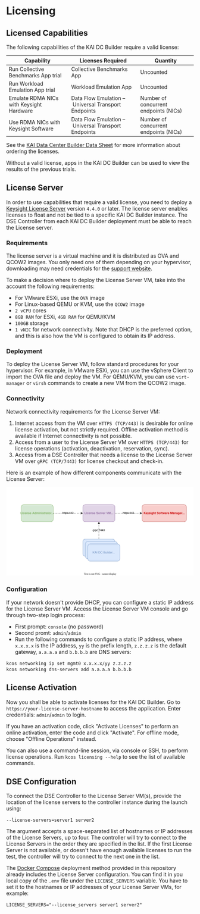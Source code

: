 # Licensing

## Licensed Capabilities

The following capabilities of the KAI DC Builder require a valid license:

  | Capability                                        | Licenses Required            | Quantity           |
  |------------------------------------------         |------------------------------|--------------------|
  | Run Collective Benchmarks App trial               |  Collective Benchmarks App   | Uncounted          |
  | Run Workload Emulation App trial                  |  Workload Emulation App      | Uncounted          |
  | Emulate RDMA NICs with Keysight Hardware          |  Data Flow Emulation – Universal Transport Endpoints | Number of concurrent endpoints (NICs) |
  | Use RDMA NICs with Keysight Software              |  Data Flow Emulation – Universal Transport Endpoints | Number of concurrent endpoints (NICs) |

See the [KAI Data Center Builder Data Sheet][kai-dcb-datasheet] for more information about ordering the licenses.

Without a valid license, apps in the KAI DC Builder can be used to view the results of the previous trials.

## License Server

In order to use capabilities that require a valid license, you need to deploy a [Keysight License Server][support-license-server] version `4.4.0` or later. The license server enables licenses to float and not be tied to a specific KAI DC Builder instance. The DSE Controller from each KAI DC Builder deployment must be able to reach the License server.

### Requirements

The license server is a virtual machine and it is distributed as OVA and QCOW2 images. You only need one of them depending on your hypervisor, downloading may need credentials for the [support website][support-license-server].

To make a decision where to deploy the License Server VM, take into the account the following requirements:

* For VMware ESXi, use the `OVA` image
* For Linux-based QEMU or KVM, use the `QCOW2` image
* `2 vCPU` cores
* `8GB RAM` for ESXi, `4GB RAM` for QEMU/KVM
* `100GB` storage
* `1 vNIC` for network connectivity. Note that DHCP is the preferred option, and this is also how the VM is configured to obtain its IP address.

### Deployment

To deploy the License Server VM, follow standard procedures for your hypervisor. For example, in VMware ESXi, you can use the vSphere Client to import the OVA file and deploy the VM. For QEMU/KVM, you can use `virt-manager` or `virsh` commands to create a new VM from the QCOW2 image.

### Connectivity

Network connectivity requirements for the License Server VM:

1. Internet access from the VM over `HTTPS (TCP/443)` is desirable for online license activation, but not strictly required. Offline activation method is available if Internet connectivity is not possible.
2. Access from a user to the License Server VM over `HTTPS (TCP/443)` for license operations (activation, deactivation, reservation, sync).
3. Access from a DSE Controller that needs a license to the License Server VM over `gRPC (TCP/7443)` for license checkout and check-in.

Here is an example of how different components communicate with the License Server:

![License Server Connectivity](../assets/license-server.drawio.svg)

### Configuration

If your network doesn't provide DHCP, you can configure a static IP address for the License Server VM. Access the License Server VM console and go through two-step login process:

* First prompt: `console` (no password)
* Second promt: `admin`/`admin`
* Run the following commands to configure a static IP address, where `x.x.x.x` is the IP address, `yy` is the prefix length, `z.z.z.z` is the default gateway, `a.a.a.a` and `b.b.b.b` are DNS servers:

```Shell
kcos networking ip set mgmt0 x.x.x.x/yy z.z.z.z
kcos networking dns-servers add a.a.a.a b.b.b.b
```

## License Activation

Now you shall be able to activate licenses for the KAI DC Builder. Go to `https://your-license-server-hostname` to access the application. Enter credentials: `admin`/`admin` to login.

If you have an activation code, click "Activate Licenses" to perform an online activation, enter the code and click "Activate". For offline mode, choose "Offline Operations" instead.

You can also use a command-line session, via console or SSH, to perform license operations. Run `kcos licensing --help` to see the list of available commands.

## DSE Configuration

To connect the DSE Controller to the License Server VM(s), provide the location of the license servers to the controller instance during the launch using:

```
--license-servers=server1 server2
```

The argument accepts a space-separated list of hostnames or IP addresses of the License Servers, up to four. The controller will try to connect to the License Servers in the order they are specified in the list. If the first License Server is not available, or doesn't have enough available licenses to run the test, the controller will try to connect to the next one in the list.

The [Docker Compose][deployment-compose] deployment method provided in this repository already includes the License Server configuration. You can find it in you local copy of the `.env` file under the `LICENSE_SERVERS` variable. You have to set it to the hostnames or IP addresses of your License Server VMs, for example:

```
LICENSE_SERVERS="--license_servers server1 server2"
```

[support-license-server]: https://support.ixiacom.com/keng-license-server-software-downloads-documentation
[kai-dcb-datasheet]: https://www.keysight.com/us/en/products/network-test/protocol-load-test/kai-data-center-builder.html
[deployment-compose]: compose.md
[deployment-env]: ../aidc/env.latest
